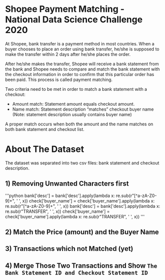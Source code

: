 # Shopee Payment Matching - National Data Science Challenge 2020
At Shopee, bank transfer is a payment method in most countries. When a buyer chooses to place an order using bank transfer, he/she is supposed to make the transfer within 2 days after he/she places the order.

After he/she makes the transfer, Shopee will receive a bank statement from the bank and Shopee needs to compare and match the bank statement with the checkout information in order to confirm that this particular order has been paid. This process is called payment matching.

Two criteria need to be met in order to match a bank statement with a checkout:
- Amount match: Statement amount equals checkout amount.
- Name match: Statement description “matches” checkout buyer name (Note: statement description usually contains buyer name)

A proper match occurs when both the amount and the name matches on both bank statement and checkout list.

# About The Dataset
The dataset was separated into two csv files: bank statement and checkout description.

## 1) Removing Unwanted Characters first

'''python
bank['desc']        = bank['desc'].apply(lambda x: re.sub(r"[^a-zA-Z0-9]+", ' ', x))
check['buyer_name'] = check['buyer_name'].apply(lambda x: re.sub(r"[^a-zA-Z0-9]+", ' ', x))
bank['desc']        = bank['desc'].apply(lambda x: re.sub(r"TRANSFER", ' ', x))
check['buyer_name'] = check['buyer_name'].apply(lambda x: re.sub(r"TRANSFER", ' ', x))
'''

## 2) Match the Price (amount) and the Buyer Name

## 3) Transactions which not Matched (yet)

## 4) Merge Those Two Transactions and Show `The Bank Statement ID and Checkout Statement ID`
